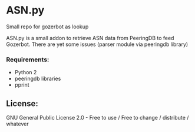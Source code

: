 # ASN.py
Small repo for gozerbot as lookup

ASN.py is a small addon to retrieve ASN data from PeeringDB to feed Gozerbot. There are yet some issues (parser module via peeringdb library)

### Requirements:

* Python 2
* peeringdb libraries 
* pprint

## License:

GNU General Public License 2.0 - Free to use / Free to change / distribute / whatever


